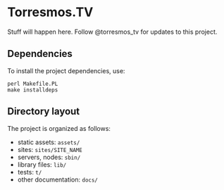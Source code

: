 Torresmos.TV
============

Stuff will happen here. Follow @torresmos_tv for updates to this project.


Dependencies
------------

To install the project dependencies, use:

    perl Makefile.PL
    make installdeps


Directory layout
----------------

The project is organized as follows:

 * static assets: `assets/`
 * sites: `sites/SITE_NAME`
 * servers, nodes: `sbin/`
 * library files: `lib/`
 * tests: `t/`
 * other documentation: `docs/`
